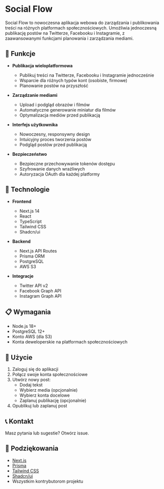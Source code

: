 # Social Flow

Social Flow to nowoczesna aplikacja webowa do zarządzania i publikowania treści na różnych platformach społecznościowych. Umożliwia jednoczesną publikację postów na Twitterze, Facebooku i Instagramie, z zaawansowanymi funkcjami planowania i zarządzania mediami.

## 🌟 Funkcje

- **Publikacja wieloplatformowa**

  - Publikuj treści na Twitterze, Facebooku i Instagramie jednocześnie
  - Wsparcie dla różnych typów kont (osobiste, firmowe)
  - Planowanie postów na przyszłość

- **Zarządzanie mediami**

  - Upload i podgląd obrazów i filmów
  - Automatyczne generowanie miniatur dla filmów
  - Optymalizacja mediów przed publikacją

- **Interfejs użytkownika**

  - Nowoczesny, responsywny design
  - Intuicyjny proces tworzenia postów
  - Podgląd postów przed publikacją

- **Bezpieczeństwo**
  - Bezpieczne przechowywanie tokenów dostępu
  - Szyfrowanie danych wrażliwych
  - Autoryzacja OAuth dla każdej platformy

## 🚀 Technologie

- **Frontend**

  - Next.js 14
  - React
  - TypeScript
  - Tailwind CSS
  - Shadcn/ui

- **Backend**

  - Next.js API Routes
  - Prisma ORM
  - PostgreSQL
  - AWS S3

- **Integracje**
  - Twitter API v2
  - Facebook Graph API
  - Instagram Graph API

## 📋 Wymagania

- Node.js 18+
- PostgreSQL 12+
- Konto AWS (dla S3)
- Konta deweloperskie na platformach społecznościowych

## 📝 Użycie

1. Zaloguj się do aplikacji
2. Połącz swoje konta społecznościowe
3. Utwórz nowy post:
   - Dodaj tekst
   - Wybierz media (opcjonalnie)
   - Wybierz konta docelowe
   - Zaplanuj publikację (opcjonalnie)
4. Opublikuj lub zaplanuj post

## 📞 Kontakt

Masz pytania lub sugestie? Otwórz issue.

## 🙏 Podziękowania

- [Next.js](https://nextjs.org)
- [Prisma](https://prisma.io)
- [Tailwind CSS](https://tailwindcss.com)
- [Shadcn/ui](https://ui.shadcn.com)
- Wszystkim kontrybutorom projektu
